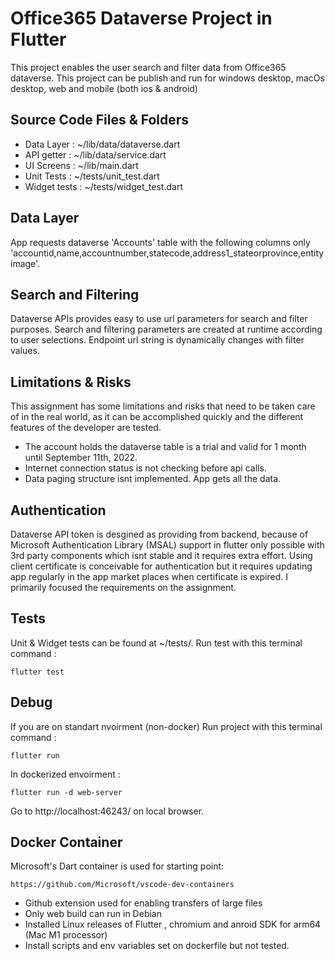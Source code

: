 # Office365 Dataverse Project in Flutter

This project enables the user search and filter data from Office365 dataverse. This project can be publish and run for windows desktop, macOs desktop, web  and mobile (both ios & android)

## Source Code Files & Folders

* Data Layer : ~/lib/data/dataverse.dart
* API getter : ~/lib/data/service.dart
* UI Screens : ~/lib/main.dart
* Unit Tests : ~/tests/unit_test.dart
* Widget tests : ~/tests/widget_test.dart

## Data Layer

App requests dataverse 'Accounts' table with the following columns only 'accountid,name,accountnumber,statecode,address1_stateorprovince,entityimage'.

## Search and Filtering
Dataverse APIs provides easy to use url parameters for search and filter purposes. Search and filtering parameters are created at runtime according to user selections. Endpoint url string is dynamically changes with filter values.


## Limitations & Risks

This assignment has some limitations and risks that need to be taken care of in the real world, as it can be accomplished quickly and the different features of the developer are tested.

* The account holds the dataverse table is a trial and valid for 1 month until September 11th, 2022. 
* Internet connection status is not checking before api calls.
* Data paging structure isnt implemented. App gets all the data. 
 
## Authentication

Dataverse API token is desgined as providing from backend, because of Microsoft Authentication Library (MSAL) support in flutter only possible with 3rd party components which isnt stable and it requires extra effort. Using client certificate is conceivable for authentication but it requires updating app regularly in the app market places when certificate is expired. I primarily focused the requirements on the assignment.

## Tests

Unit & Widget tests can be found at ~/tests/.
Run test with this terminal command : 
```
flutter test
```

## Debug

If you are on standart nvoirment (non-docker) Run project with this terminal command : 
```
flutter run
```
In dockerized envoirment :
```
flutter run -d web-server
```
Go to http://localhost:46243/ on local browser.



## Docker Container

Microsoft's Dart container is used for starting point:
```
https://github.com/Microsoft/vscode-dev-containers
```

* Github extension used for enabling transfers of large files
* Only web build can run in Debian 
* Installed Linux releases of Flutter , chromium and anroid SDK for arm64 (Mac M1 processor)
* Install scripts and env variables set on dockerfile but not tested.


